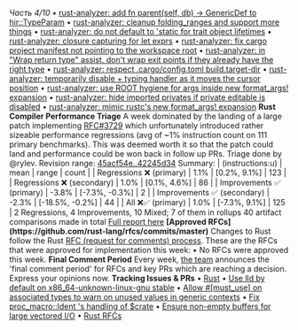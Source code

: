 *Часть 4/10*
• [rust\-analyzer: add fn parent\(self, db\) → GenericDef to hir::TypeParam](https://github.com/rust-lang/rust-analyzer/pull/20046)
• [rust\-analyzer: cleanup folding\_ranges and support more things](https://github.com/rust-lang/rust-analyzer/pull/20080)
• [rust\-analyzer: do not default to 'static for trait object lifetimes](https://github.com/rust-lang/rust-analyzer/pull/20036)
• [rust\-analyzer: closure capturing for let exprs](https://github.com/rust-lang/rust-analyzer/pull/20039)
• [rust\-analyzer: fix cargo project manifest not pointing to the workspace root](https://github.com/rust-lang/rust-analyzer/pull/20069)
• [rust\-analyzer: in "Wrap return type" assist, don't wrap exit points if they already have the right type](https://github.com/rust-lang/rust-analyzer/pull/20061)
• [rust\-analyzer: respect \.cargo/config\.toml build\.target\-dir](https://github.com/rust-lang/rust-analyzer/pull/20072)
• [rust\-analyzer: temporarily disable \+ typing handler as it moves the cursor position](https://github.com/rust-lang/rust-analyzer/pull/20042)
• [rust\-analyzer: use ROOT hygiene for args inside new format\_args\! expansion](https://github.com/rust-lang/rust-analyzer/pull/20073)
• [rust\-analyzer: hide imported privates if private editable is disabled](https://github.com/rust-lang/rust-analyzer/pull/20025)
• [rust\-analyzer: mimic rustc's new format\_args\! expansion](https://github.com/rust-lang/rust-analyzer/pull/20056)
**Rust Compiler Performance Triage**
A week dominated by the landing of a large patch implementing [RFC\#3729](https://github.com/rust-lang/rfcs/pull/3729) which unfortunately introduced rather sizeable performance regressions \(avg of \~1% instruction count on 111 primary benchmarks\)\. This was deemed worth it so that the patch could land and performance could be won back in follow up PRs\.
Triage done by @rylev\. Revision range: [45acf54e\.\.42245d34](https://perf.rust-lang.org/?start=45acf54eea118ed27927282b5e0bfdcd80b7987c&end=42245d34d22ade32b3f276dcf74deb826841594c&absolute=false&stat=instructions%3Au)
Summary:
| \(instructions:u\)             | mean    | range                 | count |
| Regressions ❌  \(primary\)     | 1\.1%   | \[0\.2%, 9\.1%\]      | 123   |
| Regressions ❌  \(secondary\)   | 1\.0%   | \[0\.1%, 4\.6%\]      | 86    |
| Improvements ✅  \(primary\)    | \-3\.8% | \[\-7\.3%, \-0\.3%\]  | 2     |
| Improvements ✅  \(secondary\)  | \-2\.3% | \[\-18\.5%, \-0\.2%\] | 44    |
| All ❌✅ \(primary\)             | 1\.0%   | \[\-7\.3%, 9\.1%\]    | 125   |
2 Regressions, 4 Improvements, 10 Mixed; 7 of them in rollups 40 artifact comparisons made in total
[Full report here](https://github.com/rust-lang/rustc-perf/blob/a63db4d1799853b334e4106d914fba24e49c8782/triage/2025/2025-06-24.md)
**\[Approved RFCs\]\(https://github\.com/rust\-lang/rfcs/commits/master\)**
Changes to Rust follow the Rust [RFC \(request for comments\) process](https://github.com/rust-lang/rfcs#rust-rfcs)\. These are the RFCs that were approved for implementation this week:
• No RFCs were approved this week\.
**Final Comment Period**
Every week, [the team](https://www.rust-lang.org/team.html) announces the 'final comment period' for RFCs and key PRs which are reaching a decision\. Express your opinions now\.
**Tracking Issues & PRs**
• [Rust](https://github.com/rust-lang/rust/issues?q=is%3Aopen+label%3Afinal-comment-period+sort%3Aupdated-desc)
• [Use lld by default on x86\_64\-unknown\-linux\-gnu stable](https://github.com/rust-lang/rust/pull/140525)
• [Allow \#\[must\_use\] on associated types to warn on unused values in generic contexts](https://github.com/rust-lang/rust/pull/142590)
• [Fix proc\_macro::Ident 's handling of $crate](https://github.com/rust-lang/rust/pull/141996)
• [Ensure non\-empty buffers for large vectored I/O](https://github.com/rust-lang/rust/pull/138879)
• [Rust RFCs](https://github.com/rust-lang/rfcs/labels/final-comment-period)
